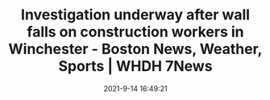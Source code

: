 ---
"title": "Investigation underway after wall falls on construction workers in Winchester - Boston News, Weather, Sports | WHDH 7News"
"date": "2021-9-14 16:49:21"
"feed_name": "GOOGLENEWSCONSTRUCTION"
"feed_website": "https://news.google.com/search?q=construction%2Bincident&hl=en-US&gl=US&ceid=US:en"
"feed_rss": "https://news.google.com/rss/search?q=construction%2Bincident&hl=en-US&gl=US&ceid=US:en"
"link": "https://whdh.com/news/investigation-underway-after-wall-falls-on-construction-workers-in-winchester/"
"file": "_posts/2021-1-1-37423c13763f84b180eba5ce5e1fc9c2e80bc5e8.md"
"accident": "1"
"drilling": "0"
"dead": ""
"injured": ""
---